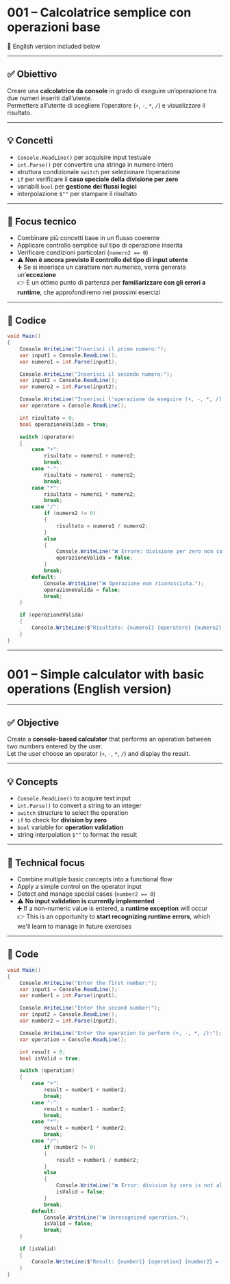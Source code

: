 # 001 – Calcolatrice semplice con operazioni base  
🔽 English version included below

---

## ✅ Obiettivo

Creare una **calcolatrice da console** in grado di eseguire un’operazione tra due numeri inseriti dall’utente.  
Permettere all’utente di scegliere l’operatore (`+`, `-`, `*`, `/`) e visualizzare il risultato.

---

## 💡 Concetti

- `Console.ReadLine()` per acquisire input testuale  
- `int.Parse()` per convertire una stringa in numero intero  
- struttura condizionale `switch` per selezionare l’operazione  
- `if` per verificare il **caso speciale della divisione per zero**  
- variabili `bool` per **gestione dei flussi logici**  
- interpolazione `$""` per stampare il risultato

---

## 🧠 Focus tecnico

- Combinare più concetti base in un flusso coerente  
- Applicare controllo semplice sul tipo di operazione inserita  
- Verificare condizioni particolari (`numero2 == 0`)  
- ⚠️ **Non è ancora previsto il controllo del tipo di input utente**  
  ➕ Se si inserisce un carattere non numerico, verrà generata un’**eccezione**  
  👉 È un ottimo punto di partenza per **familiarizzare con gli errori a runtime**, che approfondiremo nei prossimi esercizi

---

## 📄 Codice

```csharp
void Main()
{
    Console.WriteLine("Inserisci il primo numero:");
    var input1 = Console.ReadLine();
    var numero1 = int.Parse(input1);

    Console.WriteLine("Inserisci il secondo numero:");
    var input2 = Console.ReadLine();
    var numero2 = int.Parse(input2);

    Console.WriteLine("Inserisci l'operazione da eseguire (+, -, *, /):");
    var operatore = Console.ReadLine();

    int risultato = 0;
    bool operazioneValida = true;

    switch (operatore)
    {
        case "+":
            risultato = numero1 + numero2;
            break;
        case "-":
            risultato = numero1 - numero2;
            break;
        case "*":
            risultato = numero1 * numero2;
            break;
        case "/":
            if (numero2 != 0)
            {
                risultato = numero1 / numero2;
            }
            else
            {
                Console.WriteLine("❌ Errore: divisione per zero non consentita.");
                operazioneValida = false;
            }
            break;
        default:
            Console.WriteLine("❌ Operazione non riconosciuta.");
            operazioneValida = false;
            break;
    }

    if (operazioneValida)
    {
        Console.WriteLine($"Risultato: {numero1} {operatore} {numero2} = {risultato}");
    }
}
```

---

# 001 – Simple calculator with basic operations (English version)

---

## ✅ Objective

Create a **console-based calculator** that performs an operation between two numbers entered by the user.  
Let the user choose an operator (`+`, `-`, `*`, `/`) and display the result.

---

## 💡 Concepts

- `Console.ReadLine()` to acquire text input  
- `int.Parse()` to convert a string to an integer  
- `switch` structure to select the operation  
- `if` to check for **division by zero**  
- `bool` variable for **operation validation**  
- string interpolation `$""` to format the result

---

## 🧠 Technical focus

- Combine multiple basic concepts into a functional flow  
- Apply a simple control on the operator input  
- Detect and manage special cases (`number2 == 0`)  
- ⚠️ **No input validation is currently implemented**  
  ➕ If a non-numeric value is entered, a **runtime exception** will occur  
  👉 This is an opportunity to **start recognizing runtime errors**, which we'll learn to manage in future exercises

---

## 📄 Code

```csharp
void Main()
{
    Console.WriteLine("Enter the first number:");
    var input1 = Console.ReadLine();
    var number1 = int.Parse(input1);

    Console.WriteLine("Enter the second number:");
    var input2 = Console.ReadLine();
    var number2 = int.Parse(input2);

    Console.WriteLine("Enter the operation to perform (+, -, *, /):");
    var operation = Console.ReadLine();

    int result = 0;
    bool isValid = true;

    switch (operation)
    {
        case "+":
            result = number1 + number2;
            break;
        case "-":
            result = number1 - number2;
            break;
        case "*":
            result = number1 * number2;
            break;
        case "/":
            if (number2 != 0)
            {
                result = number1 / number2;
            }
            else
            {
                Console.WriteLine("❌ Error: division by zero is not allowed.");
                isValid = false;
            }
            break;
        default:
            Console.WriteLine("❌ Unrecognized operation.");
            isValid = false;
            break;
    }

    if (isValid)
    {
        Console.WriteLine($"Result: {number1} {operation} {number2} = {result}");
    }
}

